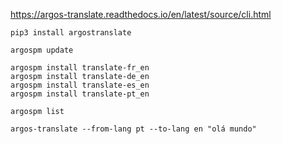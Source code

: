 https://argos-translate.readthedocs.io/en/latest/source/cli.html

```
pip3 install argostranslate

argospm update

argospm install translate-fr_en
argospm install translate-de_en
argospm install translate-es_en
argospm install translate-pt_en

argospm list

argos-translate --from-lang pt --to-lang en "olá mundo"
```